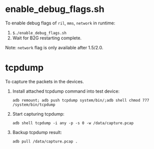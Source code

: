 # enable_debug_flags.sh

To enable debug flags of `ril`, `mms`, `network` in runtime:

1. `$./enable_debug_flags.sh`
2. Wait for B2G restarting complete.

Note: `network` flag is only available after 1.5/2.0.

# tcpdump

To capture the packets in the devices.

1. Install attached tcpdump command into test device:

   `adb remount; adb push tcpdump system/bin/;adb shell chmod 777 /system/bin/tcpdump`
2. Start capturing tcpdump:

   `adb shell tcpdump -i any -p -s 0 -w /data/capture.pcap`
3. Backup tcpdump result:

   `adb pull /data/capture.pcap .`

